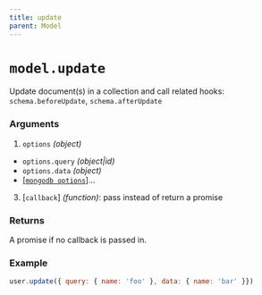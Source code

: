 ```yaml
---
title: update
parent: Model
---
```


# `model.update`

Update document(s) in a collection and call related hooks: `schema.beforeUpdate`,  `schema.afterUpdate`

### Arguments

1. `options` *(object)*
  - `options.query` *(object\|id)*
  - `options.data` *(object)*
  - [[`mongodb options`](http://mongodb.github.io/node-mongodb-native/3.2/api/Collection.html#update)]...
3. [`callback`] *(function)*: pass instead of return a promise

### Returns

A promise if no callback is passed in.

### Example

```js
user.update({ query: { name: 'foo' }, data: { name: 'bar' }})
```
